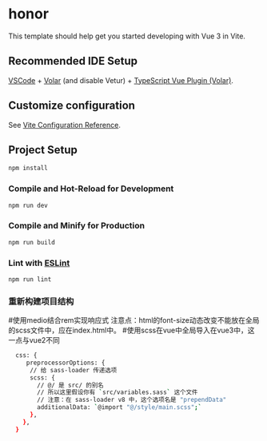 <!--
 * @Author: wmy 2137633492@qq.com
 * @Date: 2023-10-16 21:17:22
 * @LastEditors: wmy 2137633492@qq.com
 * @LastEditTime: 2023-10-17 19:59:56
 * @FilePath: \honor\README.md
 * @Description: 
 * 
 * Copyright (c) 2023 by ${git_name_email}, All Rights Reserved. 
-->
# honor

This template should help get you started developing with Vue 3 in Vite.

## Recommended IDE Setup

[VSCode](https://code.visualstudio.com/) + [Volar](https://marketplace.visualstudio.com/items?itemName=Vue.volar) (and disable Vetur) + [TypeScript Vue Plugin (Volar)](https://marketplace.visualstudio.com/items?itemName=Vue.vscode-typescript-vue-plugin).

## Customize configuration

See [Vite Configuration Reference](https://vitejs.dev/config/).

## Project Setup

```sh
npm install
```

### Compile and Hot-Reload for Development

```sh
npm run dev
```

### Compile and Minify for Production

```sh
npm run build
```

### Lint with [ESLint](https://eslint.org/)

```sh
npm run lint
```

### 重新构建项目结构
#使用medio结合rem实现响应式
注意点：html的font-size动态改变不能放在全局的scss文件中，应在index.html中。
#使用scss在vue中全局导入在vue3中，这一点与vue2不同
```sh
  css: {
     preprocessorOptions: {
      // 给 sass-loader 传递选项
      scss: {
        // @/ 是 src/ 的别名
        // 所以这里假设你有 `src/variables.sass` 这个文件
        // 注意：在 sass-loader v8 中，这个选项名是 "prependData"
        additionalData: `@import "@/style/main.scss";`
      },
    },
  }
```

